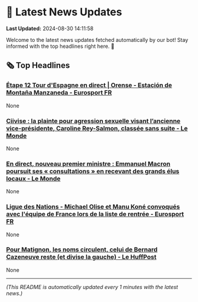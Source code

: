 # 📰 Latest News Updates
**Last Updated:** 2024-08-30 14:11:58

Welcome to the latest news updates fetched automatically by our bot! Stay informed with the top headlines right here. 🚀

## 🗞️ Top Headlines

### [Étape 12 Tour d'Espagne en direct | Orense - Estación de Montaña Manzaneda - Eurosport FR](https://news.google.com/rss/articles/CBMixwFBVV95cUxQVWdZTTd5bnIyNHVjSVhJd1J0SmIzVkhsVjVWSk51LWFXdUtJUlN0cGo3V0xkT2did1RiMWlVUFpiNWFuMVM1YjFvaFhyVVhpR1pkVWV4UUNJeFp5dnlNTzF1cHhBSWxZM3d1YU1DMmtZeHVXT0stUkxFN3hFSDNuV3pnNEJ6NE1XLWNNNlU3MnN2eno2cGNmRFExWTFsUF9Va0JKZWNjV3VMMl9ZN1JGTkMtWWY5YVdsVmRtLXI5UmFVc09PWk1N?oc=5)
None

### [Ciivise : la plainte pour agression sexuelle visant l’ancienne vice-présidente, Caroline Rey-Salmon, classée sans suite - Le Monde](https://news.google.com/rss/articles/CBMikAJBVV95cUxOaTdjdWcxNjJxTGd6dEgzLXByM094NEYtVG5ORmNzVHA5eE5jb2E0UzQ4MnFBeGpQQVpWSjJjb01TMU1oRnZObW9keUNlRGJ4aEpwX3dKeFc5Y252bkVYNXlkbktiRnZoQzE1T2lab0lCVzgyOFRraTFqaWp6VDRVazI0UHdjN2Fhamc3YVl5bzNjcDZIdVVTY2RFOFRNbld1S1dMd1E1WW1SbG9RbW9seXZBQ1REVjBSLS0zemo2dll3MUgzMmppOS1UTHFoVUVpMWpsU1BuZ29DekdDUkpJM1BZTUNWdWtxZXM2NkhZbVVUTWc2MXVENVVXRms1TWdicDJOZV9TUS1hQS12S3BGXw?oc=5)
None

### [En direct, nouveau premier ministre : Emmanuel Macron poursuit ses « consultations » en recevant des grands élus locaux - Le Monde](https://news.google.com/rss/articles/CBMijgJBVV95cUxQWHREU0s2LWNVM0JiNVI5eXZNVUxDS21DN1gyNEcyazhraWcwWUQzUDNTeGtGeEkzMU1ZV1NIMDFoTVNRZzBOR3J3QzJwMk1iN1dLbDVfOFlteTlrZFpic0dsQk5YQ0VfVU9sMF93X0xYWl8xY1RGYU9ra3FxRjBFa0d3NmtENVdjcU00SjBOY3VHdktlQVd5eXdKamtQYVAxcjRqM3VILVNLajRkUDd1NlA2UmtvNXFLaVh4NEI1NmhTVER5Vlc0cml6UjZRcl95WmZvNzVQbjRHV1lHaXlRRFJnSG15Rmo2OHBnRExIck1ieEQtMEtIN1pVaDRDTHpJd1lQS2swbXhrLWNsRlE?oc=5)
None

### [Ligue des Nations - Michael Olise et Manu Koné convoqués avec l'équipe de France lors de la liste de rentrée - Eurosport FR](https://news.google.com/rss/articles/CBMigwJBVV95cUxOSnJmZG0wcjVDamltSnk0SW8wUnl1OURTOWFadXJnVDFSSjdJa2xEeFhOc3hzaHlXSFIyZ0hLV3QxNk1LNVprT1RoTGMyV2tVYVRpOFR5M1haa3c3SVBhbzJCam5QMnJlcUNET3ZhU1U0U05uRUwyUS1IZG5ZNGV0MXdBYm5LUFhidkgydllWWEUwc1BLajhORzI4TUhqM2p4cXR0Z2VqcUdnblRhUTcxZGFWTl8zMEwzbTBwYTU4a0Q1VGthNS1ncmxfNmlha2pWTnc4VHpPMzNyd1pZRkVpemxIVWhIWUYzMmI5ejFpV0M3ZHNfNjdlSlY1QUNBR3VKb193?oc=5)
None

### [Pour Matignon, les noms circulent, celui de Bernard Cazeneuve reste (et divise la gauche) - Le HuffPost](https://news.google.com/rss/articles/CBMi2wFBVV95cUxPVVpZQzlMUm94enlSRXgxQUExVVpnVlhwRXFVeEttOVB3OHFBRVBzMXRsR1p0STRUQzcyR1lkRXE0aTVUTEdRZkJRRVFEWlJQOEFyRmc4b01aNkFnamFQZm9zUmVMZV9INDZhZkE1UTBvei1XYnRidlpUQ1RTOGhrbGExUGhwX1RtRWhQNlZFZ0xITC1QY2pTUjBSeVZBcFViZ1Y3ekl6c2QzNTBqRndIbks4cDUxcUttUTNzOS05QnhYc1JhcHR6YzY1cTM1UGFhZ2dLbWpDMC1hVlU?oc=5)
None

---
*(This README is automatically updated every 1 minutes with the latest news.)*
